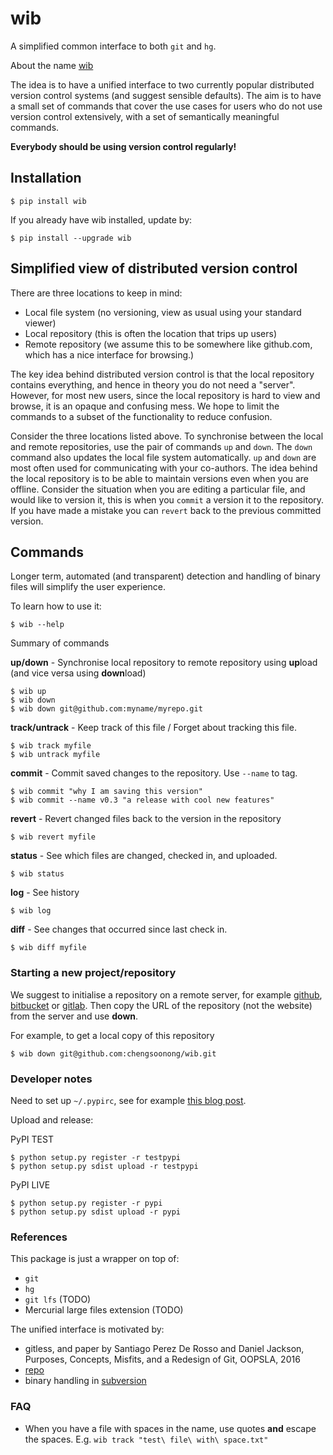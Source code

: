 # wib
A simplified common interface to both ```git``` and ```hg```.

About the name [wib](https://en.wikipedia.org/wiki/Worse_is_better)

The idea is to have a unified interface to two currently popular distributed version control
systems (and suggest sensible defaults). The aim is to have a small set of commands that
cover the use cases for users who do not use version control extensively, with a set of
semantically meaningful commands.

**Everybody should be using version control regularly!**

## Installation

    $ pip install wib

If you already have wib installed, update by:

    $ pip install --upgrade wib

## Simplified view of distributed version control

There are three locations to keep in mind:

- Local file system (no versioning, view as usual using your standard viewer)
- Local repository (this is often the location that trips up users)
- Remote repository (we assume this to be somewhere like github.com, which has a nice
  interface for browsing.)

The key idea behind distributed version control is that the local repository contains everything,
and hence in theory you do not need a "server". However, for most new users, since the local
repository is hard to view and browse, it is an opaque and confusing mess. We hope to limit
the commands to a subset of the functionality to reduce confusion.

Consider the three locations listed above.
To synchronise between the local and remote repositories,
use the pair of commands ```up``` and ```down```.
The ```down``` command also updates the local file system automatically. ```up``` and ```down```
are most often used for communicating with your co-authors.
The idea behind the local repository is to be able to maintain versions even when you are
offline. Consider the situation when you are editing a particular file, and would like
to version it, this is when you ```commit``` a version it to the repository.
If you have made a mistake you can ```revert``` back to the previous committed version.

## Commands

Longer term, automated (and transparent) detection and handling of binary files
will simplify the user experience.

To learn how to use it:

    $ wib --help

Summary of commands

**up/down** - Synchronise local repository to remote repository using **up**load
  (and vice versa using **down**load)

    $ wib up
    $ wib down
    $ wib down git@github.com:myname/myrepo.git

**track/untrack** - Keep track of this file / Forget about tracking this file.

    $ wib track myfile
    $ wib untrack myfile

**commit** - Commit saved changes to the repository. Use ```--name``` to tag.

    $ wib commit "why I am saving this version"
    $ wib commit --name v0.3 "a release with cool new features"

**revert** - Revert changed files back to the version in the repository

    $ wib revert myfile

**status** - See which files are changed, checked in, and uploaded.

    $ wib status

**log** - See history

    $ wib log

**diff** - See changes that occurred since last check in.

    $ wib diff myfile

### Starting a new project/repository

We suggest to initialise a repository on a remote server, for example
[github](https://github.com/), [bitbucket](https://bitbucket.org) or
[gitlab](https://about.gitlab.com).
Then copy the URL of the repository (not the website) from the server and use **down**.

For example, to get a local copy of this repository

    $ wib down git@github.com:chengsoonong/wib.git


### Developer notes

Need to set up ```~/.pypirc```, see for example [this blog post](http://blog.irashid.com/how-to-register-you-python-package-in-pypi/).

Upload and release:

PyPI TEST

    $ python setup.py register -r testpypi
    $ python setup.py sdist upload -r testpypi

PyPI LIVE

    $ python setup.py register -r pypi
    $ python setup.py sdist upload -r pypi


### References
This package is just a wrapper on top of:

- ```git```
- ```hg```
- ```git lfs```  (TODO)
- Mercurial large files extension  (TODO)

The unified interface is motivated by:

- gitless, and paper by Santiago Perez De Rosso and Daniel Jackson, Purposes, Concepts, Misfits, and a Redesign of Git, OOPSLA, 2016
- [repo](http://source.android.com/source/using-repo.html)
- binary handling in [subversion](http://svnbook.red-bean.com/en/1.6/svn.forcvs.binary-and-trans.html)


### FAQ

- When you have a file with spaces in the name, use quotes **and** escape the spaces. E.g.
  ```wib track "test\ file\ with\ space.txt"```
